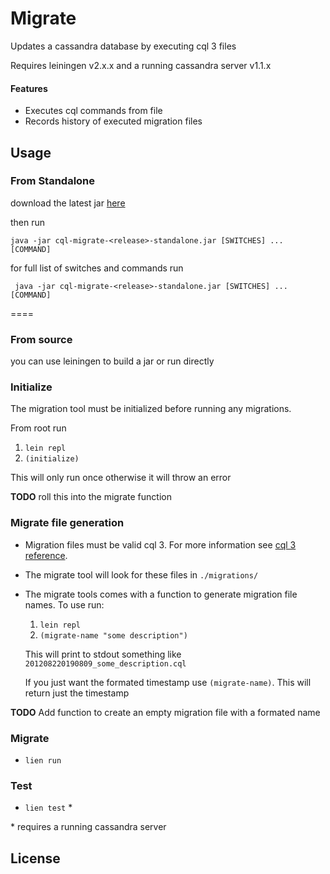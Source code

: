 # Migrate

Updates a cassandra database by executing cql 3 files

Requires leiningen v2.x.x and a running cassandra server v1.1.x

#### Features

* Executes cql commands from file 
* Records history of executed migration files

## Usage

### From Standalone

 download the latest jar [here](https://github.com/downloads/snrobot/cql-migrate/cql-migrate-0.1.0-standalone.jar)
 
 then run
 
 ```
 java -jar cql-migrate-<release>-standalone.jar [SWITCHES] ... [COMMAND]
 ````
 for full list of switches and commands run
 
 ```
  java -jar cql-migrate-<release>-standalone.jar [SWITCHES] ... [COMMAND]
 ```
 

====
### From source
 you can use leiningen to build a jar or run directly
 
### Initialize
 The migration tool must be initialized before running any migrations.
 
 From root run 
 
 1. ``` lein repl ```
 2. ``` (initialize) ```
 
 This will only run once otherwise it will throw an error
 
 **TODO** roll this into the migrate function


### Migrate file generation


* Migration files must be valid cql 3. For more information see [cql 3 reference](http://www.datastax.com/docs/1.1/references/cql/index).

* The migrate tool will look for these files in ```./migrations/```


* The migrate tools comes with a function to generate migration file names. To use run:

	1. ```lein repl```
	2. ```(migrate-name "some description")```

	This will print to stdout something like ```201208220190809_some_description.cql```

	If you just want the formated timestamp use ```(migrate-name)```. This will return just the timestamp

**TODO** Add function to create an empty  migration file with a formated name
 
### Migrate


 * ```lien run``` 
 
 
### Test
 
 * ```lien test``` * 
 
  \* requires a running cassandra server
 
 

## License


